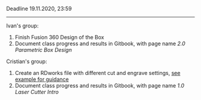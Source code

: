 Deadline 19.11.2020, 23:59
***
Ivan's group:
1. Finish Fusion 360 Design of the Box
2. Document class progress and results in Gitbook, with page name _2.0 Parametric Box Design_

Cristian's group:
1. Create an RDworks file with different cut and engrave settings, [see example for guidance](https://fabacademy.org/2018/labs/fablabkhairpur/students/noorahmedraza-pirwani/images/week4/group7.jpg)
2. Document class progress and results in Gitbook, with page name _1.0 Laser Cutter Intro_
